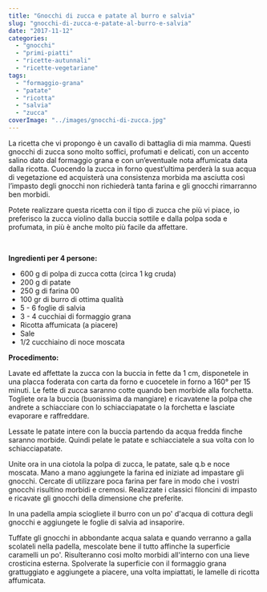 ```yaml
---
title: "Gnocchi di zucca e patate al burro e salvia"
slug: "gnocchi-di-zucca-e-patate-al-burro-e-salvia"
date: "2017-11-12"
categories: 
  - "gnocchi"
  - "primi-piatti"
  - "ricette-autunnali"
  - "ricette-vegetariane"
tags: 
  - "formaggio-grana"
  - "patate"
  - "ricotta"
  - "salvia"
  - "zucca"
coverImage: "../images/gnocchi-di-zucca.jpg"
---
```


La ricetta che vi propongo è un cavallo di battaglia di mia mamma. Questi gnocchi di zucca sono molto soffici, profumati e delicati, con un accento salino dato dal formaggio grana e con un’eventuale nota affumicata data dalla ricotta. Cuocendo la zucca in forno quest’ultima perderà la sua acqua di vegetazione ed acquisterà una consistenza morbida ma asciutta così l’impasto degli gnocchi non richiederà tanta farina e gli gnocchi rimarranno ben morbidi.

Potete realizzare questa ricetta con il tipo di zucca che più vi piace, io preferisco la zucca violino dalla buccia sottile e dalla polpa soda e profumata, in più è anche molto più facile da affettare.

 

**Ingredienti per 4 persone:**

- 600 g di polpa di zucca cotta (circa 1 kg cruda)
- 200 g di patate
- 250 g di farina 00
- 100 gr di burro di ottima qualità
- 5 - 6 foglie di salvia
- 3 - 4 cucchiai di formaggio grana
- Ricotta affumicata (a piacere)
- Sale
- 1/2 cucchiaino di noce moscata


**Procedimento:**

Lavate ed affettate la zucca con la buccia in fette da 1 cm, disponetele in una placca foderata con carta da forno e cuocetele in forno a 160° per 15 minuti. Le fette di zucca saranno cotte quando ben morbide alla forchetta. Togliete ora la buccia (buonissima da mangiare) e ricavatene la polpa che andrete a schiacciare con lo schiacciapatate o la forchetta e lasciate evaporare e raffreddare.

Lessate le patate intere con la buccia partendo da acqua fredda finche saranno morbide. Quindi pelate le patate e schiacciatele a sua volta con lo schiacciapatate.

Unite ora in una ciotola la polpa di zucca, le patate, sale q.b e noce moscata. Mano a mano aggiungete la farina ed iniziate ad impastare gli gnocchi. Cercate di utilizzare poca farina per fare in modo che i vostri gnocchi risultino morbidi e cremosi. Realizzate i classici filoncini di impasto e ricavate gli gnocchi della dimensione che preferite.

In una padella ampia sciogliete il burro con un po' d'acqua di cottura degli gnocchi e aggiungete le foglie di salvia ad insaporire.

Tuffate gli gnocchi in abbondante acqua salata e quando verranno a galla scolateli nella padella, mescolate bene il tutto affinche la superficie caramelli un po'. Risulteranno cosi molto morbidi all'interno con una lieve crosticina esterna. Spolverate la superficie con il formaggio grana grattuggiato e aggiungete a piacere, una volta impiattati, le lamelle di ricotta affumicata.

